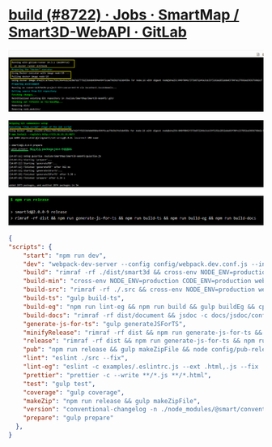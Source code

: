 # [build (#8722) · Jobs · SmartMap / Smart3D-WebAPI · GitLab](http://172.16.11.133/SmartMap/Smart3D-WebAPI/-/jobs/8722)

![image-20220427145702848](../imgs/image-20220427145702848.png)

![image-20220427145854481](../imgs/image-20220427145854481.png)

![image-20220427150023258](../imgs/image-20220427150023258.png)

```json
{
"scripts": {
    "start": "npm run dev",
    "dev": "webpack-dev-server --config config/webpack.dev.conf.js --info=false",
    "build": "rimraf -rf ./dist/smart3d && cross-env NODE_ENV=production webpack --config config/webpack.umd.conf.js --display-entrypoints false --hide-modules && npm run build-min",
    "build-min": "cross-env NODE_ENV=production CODE_ENV=production webpack --config config/webpack.umd.conf.js --display-entrypoints false --hide-modules",
    "build-src": "rimraf -rf ./.src && cross-env NODE_ENV=production webpack --config config/webpack.umd.conf.js --env.src --display-entrypoints false --hide-modules",
    "build-ts": "gulp build-ts",
    "build-eg": "npm run lint-eg && npm run build && gulp buildEg && cp-cli favicon.ico dist/examples/favicon.ico",
    "build-docs": "rimraf -rf dist/document && jsdoc -c docs/jsdoc/conf.json && cp-cli docs/images dist/document/images && cp-cli favicon.ico dist/document/favicon.ico",
    "generate-js-for-ts": "gulp generateJSForTS",
    "minifyRelease": "rimraf -rf dist && npm run generate-js-for-ts && npm run build-ts && npm run build && npm run build-min",
    "release": "rimraf -rf dist && npm run generate-js-for-ts && npm run build-ts && npm run build-eg && npm run build-docs",
    "pub": "npm run release && gulp makeZipFile && node config/pub-release.js",
    "lint": "eslint ./src --fix",
    "lint-eg": "eslint -c examples/.eslintrc.js --ext .html,.js --fix ./examples",
    "prettier": "prettier -c --write **/*.js **/*.html",
    "test": "gulp test",
    "coverage": "gulp coverage",
    "makeZip": "npm run release && gulp makeZipFile",
    "version": "conventional-changelog -n ./node_modules/@smart/conventional-changelog-smart/index.js -i CHANGELOG.md -s -r 0 && git add CHANGELOG.md",
    "prepare": "gulp prepare"
  },
}
```

